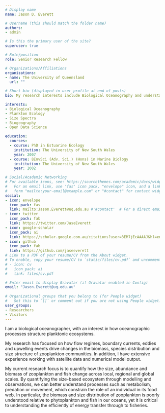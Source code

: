 ```yaml
---
# Display name
name: Jason D. Everett

# Username (this should match the folder name)
authors:
- admin

# Is this the primary user of the site?
superuser: true

# Role/position
role: Senior Research Fellow

# Organizations/Affiliations
organizations:
- name: The University of Queensland
  url: ""

# Short bio (displayed in user profile at end of posts)
bio: My research interests include Biological Oceanography and understanding size-structured planktonic ecosystems. I am an advocate for Open Data Science.

interests:
- Biological Oceanography
- Plankton Ecology
- Size Spectra
- Biogeography
- Open Data Science

education:
  courses:
  - course: PhD in Estuarine Ecology
    institution: The University of New South Wales
    year: 2007
  - course: BEnvSci (Adv. Sci.) (Hons) in Marine Biology
    institution: The University of New South Wales
    year: 2002

# Social/Academic Networking
# For available icons, see: https://sourcethemes.com/academic/docs/widgets/#icons
#   For an email link, use "fas" icon pack, "envelope" icon, and a link in the
#   form "mailto:your-email@example.com" or "#contact" for contact widget.
social:
- icon: envelope
  icon_pack: fas
  link: mailto:Jason.Everett@uq.edu.au #'#contact'  # For a direct email link, use "mailto:Jason.Everett@uq.edu.au".
- icon: twitter
  icon_pack: fab
  link: https://twitter.com/JaseEverett
- icon: google-scholar
  icon_pack: ai
  link: https://scholar.google.com.au/citations?user=3EM7jEcAAAAJ&hl=en
- icon: github
  icon_pack: fab
  link: https://github.com/jaseeverett
# Link to a PDF of your resume/CV from the About widget.
# To enable, copy your resume/CV to `static/files/cv.pdf` and uncomment the lines below.  
# - icon: cv
#   icon_pack: ai
#   link: files/cv.pdf

# Enter email to display Gravatar (if Gravatar enabled in Config)
email: "Jason.Everett@uq.edu.au"
  
# Organizational groups that you belong to (for People widget)
#   Set this to `[]` or comment out if you are not using People widget.  
user_groups:
- Researchers
- Visitors
---
```


I am a biological oceanographer, with an interest in how oceanographic processes structure planktonic ecosystems. 

My research has focused on how flow regimes, boundary currents, eddies and upwelling events drive changes in the biomass, species distribution and size structure of zooplankton communities. In addition, I have extensive experience working with satellite data and numerical model output.

My current research focus is to quantify how the size, abundance and biomass of zooplankton and fish change across local, regional and global scales. By quantifying the size-based ecosystem through modelling and observations, we can better understand processes such as metabolism, predation or movement, which constrain the role of an individual in its food web. In particular, the biomass and size distribution of zooplankton is poorly understood relative to phytoplankton and fish in our oceans, yet it is critical to understanding the efficiently of energy transfer through to fisheries. 
